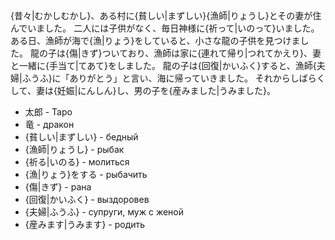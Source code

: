 
{昔々|むかしむかし}、ある村に{貧しい|まずしい}{漁師|りょうし}とその妻が住んでいました。
二人には子供がなく、毎日神様に{祈って|いのって}いました。
ある日、漁師が海で{漁|りょう}をしていると、小さな龍の子供を見つけました。
龍の子は{傷|きず}ついており、漁師は家に{連れて帰り|つれてかえり}、妻と一緒に{手当て|てあて}をしました。
龍の子は{回復|かいふく}すると、漁師{夫婦|ふうふ}に「ありがとう」と言い、海に帰っていきました。
それからしばらくして、妻は{妊娠|にんしん}し、男の子を{産みました|うみました}。


* 太郎 - Таро
* 竜 - дракон
* {貧しい|まずしい} - бедный
* {漁師|りょうし} - рыбак
* {祈る|いのる} - молиться 
* {漁|りょう}をする - рыбачить
* {傷|きず} - рана
* {回復|かいふく} - выздоровев
* {夫婦|ふうふ} - супруги, муж с женой
* {産みます|うみます} - родить